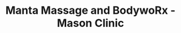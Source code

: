 ---
title: "Manta Massage and BodywoRx - Mason Clinic"
url: /mason/manta-massage-and-bodyworx-mason-clinic/
shop: Massage
---